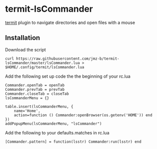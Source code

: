 # termit-lsCommander
[termit](https://github.com/nonstop/termit) plugin to navigate directories and open files with a mouse

## Installation
Download the script

    curl https://raw.githubusercontent.com/jmz-b/termit-lsCommander/master/lsCommander.lua >  $HOME/.config/termit/lsCommander.lua

Add the following set up code the the beginning of your rc.lua
```
Commander.openTab = openTab
Commander.prevTab = prevTab
Commander.closeTab = closeTab
lsCommanderMenu = {}

table.insert(lsCommanderMenu, {
	name='Home',
	action=function () Commander:openBrowser(os.getenv('HOME')) end 
})
addPopupMenu(lsCommanderMenu, "lsCommander")
```

Add the following to your defaults.matches in rc.lua

    [Commander.pattern] = function(lsstr) Commander:run(lsstr) end
